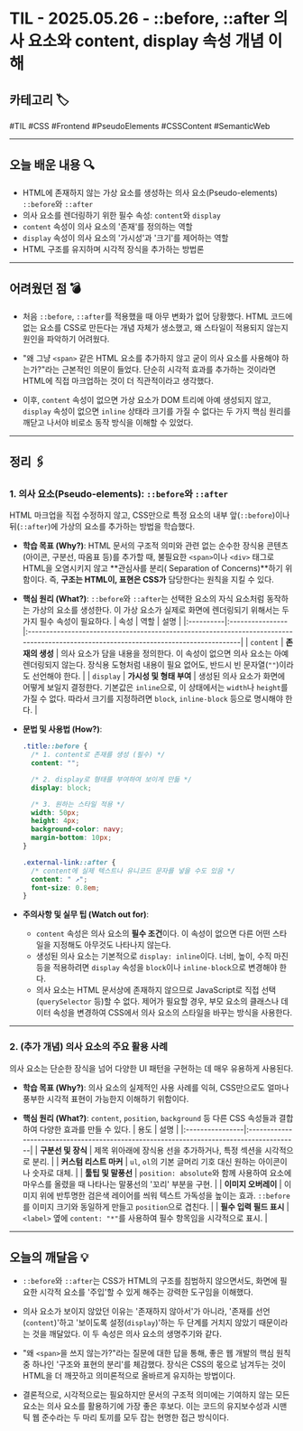 # TIL - 2025.05.26 - ::before, ::after 의사 요소와 content, display 속성 개념 이해

## 카테고리 🏷️

#TIL #CSS #Frontend #PseudoElements #CSSContent #SemanticWeb

---

## 오늘 배운 내용 🔍

- HTML에 존재하지 않는 가상 요소를 생성하는 의사 요소(Pseudo-elements) `::before`와 `::after`
- 의사 요소를 렌더링하기 위한 필수 속성: `content`와 `display`
- `content` 속성이 의사 요소의 '존재'를 정의하는 역할
- `display` 속성이 의사 요소의 '가시성'과 '크기'를 제어하는 역할
- HTML 구조를 유지하며 시각적 장식을 추가하는 방법론

---

## 어려웠던 점 💣

* 처음 `::before`, `::after`를 적용했을 때 아무 변화가 없어 당황했다. HTML 코드에 없는 요소를 CSS로 만든다는 개념 자체가 생소했고, 왜 스타일이 적용되지 않는지 원인을 파악하기 어려웠다.

* "왜 그냥 `<span>` 같은 HTML 요소를 추가하지 않고 굳이 의사 요소를 사용해야 하는가?"라는 근본적인 의문이 들었다. 단순히 시각적 효과를 추가하는 것이라면 HTML에 직접 마크업하는 것이 더
  직관적이라고 생각했다.

* 이후, `content` 속성이 없으면 가상 요소가 DOM 트리에 아예 생성되지 않고, `display` 속성이 없으면 `inline` 상태라 크기를 가질 수 없다는 두 가지 핵심 원리를 깨닫고 나서야 비로소
  동작 방식을 이해할 수 있었다.

---

## 정리 🖇️

### 1. 의사 요소(Pseudo-elements): `::before`와 `::after`

HTML 마크업을 직접 수정하지 않고, CSS만으로 특정 요소의 내부 앞(`::before`)이나 뒤(`::after`)에 가상의 요소를 추가하는 방법을 학습했다.

* **학습 목표 (Why?)**:
  HTML 문서의 구조적 의미와 관련 없는 순수한 장식용 콘텐츠(아이콘, 구분선, 따옴표 등)를 추가할 때, 불필요한 `<span>`이나 `<div>` 태그로 HTML을 오염시키지 않고 **관심사를 분리(
  Separation of Concerns)**하기 위함이다. 즉, **구조는 HTML이, 표현은 CSS가** 담당한다는 원칙을 지킬 수 있다.

* **핵심 원리 (What?)**:
  `::before`와 `::after`는 선택한 요소의 자식 요소처럼 동작하는 가상의 요소를 생성한다. 이 가상 요소가 실제로 화면에 렌더링되기 위해서는 두 가지 필수 속성이 필요하다.
  | 속성 | 역할 | 설명 |
  |:----------|:----------------|:-------------------------------------------------------------------------------------------------------------------------------------|
  | `content` | **존재의 생성** | 의사 요소가 담을 내용을 정의한다. 이 속성이 없으면 의사 요소는 아예 렌더링되지 않는다. 장식용 도형처럼 내용이 필요 없어도, 반드시 빈 문자열(`""`)이라도
  선언해야 한다. |
  | `display` | **가시성 및 형태 부여** | 생성된 의사 요소가 화면에 어떻게 보일지 결정한다. 기본값은 `inline`으로, 이 상태에서는 `width`나 `height`를 가질 수 없다. 따라서
  크기를 지정하려면 `block`, `inline-block` 등으로 명시해야 한다. |

* **문법 및 사용법 (How?)**:
  ```css
  .title::before {
    /* 1. content로 존재를 생성 (필수) */
    content: "";

    /* 2. display로 형태를 부여하여 보이게 만듦 */
    display: block;

    /* 3. 원하는 스타일 적용 */
    width: 50px;
    height: 4px;
    background-color: navy;
    margin-bottom: 10px;
  }

  .external-link::after {
    /* content에 실제 텍스트나 유니코드 문자를 넣을 수도 있음 */
    content: " ↗";
    font-size: 0.8em;
  }
  ```

* **주의사항 및 실무 팁 (Watch out for)**:
    * `content` 속성은 의사 요소의 **필수 조건**이다. 이 속성이 없으면 다른 어떤 스타일을 지정해도 아무것도 나타나지 않는다.
    * 생성된 의사 요소는 기본적으로 `display: inline`이다. 너비, 높이, 수직 마진 등을 적용하려면 `display` 속성을 `block`이나 `inline-block`으로 변경해야 한다.
    * 의사 요소는 HTML 문서상에 존재하지 않으므로 JavaScript로 직접 선택(`querySelector` 등)할 수 없다. 제어가 필요할 경우, 부모 요소의 클래스나 데이터 속성을 변경하여 CSS에서
      의사 요소의 스타일을 바꾸는 방식을 사용한다.

---

### 2. (추가 개념) 의사 요소의 주요 활용 사례

의사 요소는 단순한 장식을 넘어 다양한 UI 패턴을 구현하는 데 매우 유용하게 사용된다.

* **학습 목표 (Why?)**:
  의사 요소의 실제적인 사용 사례를 익혀, CSS만으로도 얼마나 풍부한 시각적 표현이 가능한지 이해하기 위함이다.

* **핵심 원리 (What?)**:
  `content`, `position`, `background` 등 다른 CSS 속성들과 결합하여 다양한 효과를 만들 수 있다.
  | 용도 | 설명 |
  |:----------------|:----------------------------------------------------------------------------------------|
  | **구분선 및 장식**    | 제목 위아래에 장식용 선을 추가하거나, 특정 섹션을 시각적으로 분리. |
  | **커스텀 리스트 마커**  | `ul`, `ol`의 기본 글머리 기호 대신 원하는 아이콘이나 숫자로 대체. |
  | **툴팁 및 말풍선**    | `position: absolute`와 함께 사용하여 요소에 마우스를 올렸을 때 나타나는 말풍선의 '꼬리' 부분을 구현. |
  | **이미지 오버레이**    | 이미지 위에 반투명한 검은색 레이어를 씌워 텍스트 가독성을 높이는 효과. `::before`를 이미지 크기와 동일하게 만들고 `position`으로 겹친다. |
  | **필수 입력 필드 표시** | `<label>` 옆에 `content: "*"`를 사용하여 필수 항목임을 시각적으로 표시. |

---

## 오늘의 깨달음 💡

* `::before`와 `::after`는 CSS가 HTML의 구조를 침범하지 않으면서도, 화면에 필요한 시각적 요소를 '주입'할 수 있게 해주는 강력한 도구임을 이해했다.

* 의사 요소가 보이지 않았던 이유는 '존재하지 않아서'가 아니라, '존재를 선언(`content`)'하고 '보이도록 설정(`display`)'하는 두 단계를 거치지 않았기 때문이라는 것을 깨달았다. 이 두 속성은
  의사 요소의 생명주기와 같다.

* "왜 `<span>`을 쓰지 않는가?"라는 질문에 대한 답을 통해, 좋은 웹 개발의 핵심 원칙 중 하나인 '구조와 표현의 분리'를 체감했다. 장식은 CSS의 몫으로 남겨두는 것이 HTML을 더 깨끗하고
  의미론적으로 올바르게 유지하는 방법이다.

* 결론적으로, 시각적으로는 필요하지만 문서의 구조적 의미에는 기여하지 않는 모든 요소는 의사 요소를 활용하기에 가장 좋은 후보다. 이는 코드의 유지보수성과 시맨틱 웹 준수라는 두 마리 토끼를 모두 잡는 현명한 접근
  방식이다.